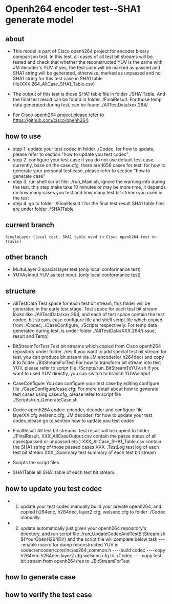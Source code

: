 
Openh264 encoder test--SHA1 generate model
==========================================
about
-----
-   This model is part of Cisco openh264 project for encoder binary comparison test.
	In this test, all cases of all test bit streams will be tested and check that whether 
	the reconstructed YUV is the same with JM decoder's YUV. if yes, the test case 
	will be marked as passed and SHA1 string will be generated, otherwise, marked as unpassed 
	and no SHA1 string for this test case in SHA1 table file(XXX.264_AllCase_SHA1_Table.csv)

-   The output of this test is those SHA1 table file in folder  ./SHA1Table.
	And the final test result can be found in folder ./FinalResult:
	For those temp data generated during test, can be found ./AllTestData/xxx.264/

-   For Cisco openh264 project,please refer to https://github.com/cisco/openh264. 
 
how to use
----------
-   step 1. update your test codec in folder ./Codec, for how to update, please refer to section 
	      "how to update you test codec";
-   step 2. configure your test case if you do not use default test case. currently, base on the case.cfg,
          there are 1056 cases for test.
          for how to generate your personal test case, please refer to section "how to generate case"	
-   step 3. run shell script file: ./run_Main.sh, ignore the warning info during the test.
	      this step make take 10 minutes or may be  more time, it depends on how many cases you test and 
	      how many test bit stream you used in the test
-   step 4. go to folder ./FinalResult t for the final test result
          SHA1 table files are under folder ./SHA1Table		

current branch
--------------
    SingleLayer (local test, SHA1 table used in Cisoc openh264 test on travis)
	  
other branch
------------
-   MultuLayer   3 spacial layer test (only local conformance test)
-   YUVAsInput   YUV as test input.   (only local conformance test)
	  
structure
---------
-   AllTestData
	    Test space for each test bit stream, this folder will be generated in the early test stage.
		Test space for each test bit stream looks like ./AllTestData/xxx.264, and each of test space 
		contain the test codec, bit stream, case configure file and shell script file which copied from
		./Codec, ./CaseConfigure, ./Scripts respectively.
		For temp data generated during test, is under folder ./AllTestData/XXX.264/(issue, result and Temp)
	    
-   BitStreamForTest
        Test bit streams which copied from Cisco openh264 repository under folder ./res
        If you want to add special test bit stream for test, you can produce bit stream via JM
        encoder(or h264dec) and copy it to folder ./BitStreamForTest
        For how to transform bit stream into test YUV, please refer to script file 
         ./Scripts/run_BitStreamToYUV.sh
        If you want to used YUV directly, you can switch to branch YUVAsInput
	 
-   CaseConfigure
	    You can configure your test case by editing configure file ./CaseConfigure/case.cfg.
        For more detail about how to generate test cases using case.cfg, please refer to script
        file ./Scripts/run_GenerateCase.sh 
		
-   Codec
	    openh264 codec: encoder, decoder and configure file layerXX.cfg welsenc.cfg, 
        JM decoder;
        for how to	update your test codec,please go to section  how to update you test codec
		
-   FinalResult
	    All test bit streams' test result will be copied to folder ./FinalResult.
		XXX_AllCaseOutput.csv       contain the passe status of all cases(passed or unpassed etc.)
	    XXX_AllCase_SHA1_Table.csv  contain the SHA1 string of those  passed cases
		XXX_.TestLog    test log of each test bit stream
		XXX_.Summary    test summary of each test bit stream
		
-   Scripts
	    the script files 
	
-   SHA1Table
	    all SHA1 table of each test bit stream.

how to update you test codec
----------------------------
-   1. update your test codec manually
	    build your private openh264, and copied  h264enc, h264dec, layer2.cfg, welsenc.cfg 
	    to folder ./Codec manually.
-   2. update automatically
	    just given your openh264 repository's directory, and run script file 
		./run_UpdateCodecAndTestBitStream.sh  ${YourOpenH264Dir}
		and the script file will complete below task
		----enable macro for dump reconstructed YUV in codec/encoder/core/inc/as264_common.h
		----build codec
		----copy h264enc h264dec layer2.cfg welsenc.cfg to ./Codec
		----copy test bit stream from openh264/res  to ./BitStreamForTest
			

how to generate case
--------------------



how to verify  the test case
---------------------------

